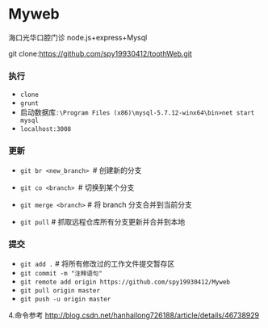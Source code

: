 # Myweb

海口光华口腔门诊
node.js+express+Mysql

git clone:https://github.com/spy19930412/toothWeb.git

### 执行

* `clone`
* `grunt`
* 启动数据库`:\Program Files (x86)\mysql-5.7.12-winx64\bin>net start mysql`
* `localhost:3008`


### 更新
* `git br <new_branch> `# 创建新的分支
* `git co <branch> `# 切换到某个分支
* `git merge <branch>` # 将 branch 分支合并到当前分支

* `git pull` # 抓取远程仓库所有分支更新并合并到本地


### 提交
* `git add .` # 将所有修改过的工作文件提交暂存区
* `git commit -m "注释语句"`
* `git remote add origin https://github.com/spy19930412/Myweb`
* `git pull origin master`
* `git push -u origin master`

4.命令参考
http://blog.csdn.net/hanhailong726188/article/details/46738929

